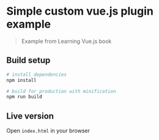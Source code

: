 # Simple custom vue.js plugin example

> Example from Learning Vue.js book

## Build setup
```bash
# install dependencies
npm install

# build for production with minification
npm run build
```
## Live version
Open `index.html` in your browser

